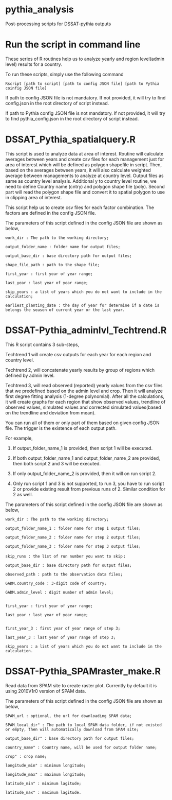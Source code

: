 # pythia_analysis
Post-processing scripts for DSSAT-pythia outputs

# Run the script in command line
These series of R routines help us to analyze yearly and region level(admin level) results for a country.

To run these scripts, simply use the following command

    Rscript [path to script] [path to config JSON file] [path to Pythia coinfig JSON file]
 
If path to config JSON file is not mandatory. If not provided, it will try to find config.json in the root directory of script instead.
  
If path to Pythia config JSON file is not mandatory. If not provided, it will try to find pythia_config.json in the root directory of script instead.

# DSSAT_Pythia_spatialquery.R
This script is used to analyze data at area of interest. Routine will calculate averages between years and create csv files for each management just for area of interest which will be defined as polygon shapefile in script. Then, based on the averages between years, it will also calculate weighted average between managements to analyze at country level. Output files as same as country level analysis.  Additional y to country level routine, we need to define Country name (cntry) and polygon shape file (poly). Second part will read the polygon shape file and convert it to spatial polygon to use in clipping area of interest.

This script help us to create csv files for each factor combination. The factors are defined in the config JSON file.

The parameters of this script defined in the config JSON file are shown as below,

    work_dir : The path to the working directory;
    
    output_folder_name : folder name for output files;
    
    output_base_dir : base directory path for output files;
    
    shape_file_path : path to the shape file;
    
    first_year : first year of year range;
    
    last_year : last year of year range;
    
    skip_years : a list of years which you do not want to include in the calculation;
    
    earliest_planting_date : the day of year for determine if a date is belongs the season of current year or the last year.
    
# DSSAT-Pythia_adminlvl_Techtrend.R
This R script contains 3 sub-steps, 

Techtrend 1 will create csv outputs for each year for each region and country level.

Techtrend 2, will concatenate yearly results by group of regions which defined by admin level.

Techtrend 3, will read observed (reported) yearly values from the csv files that we predefined based on the admin level and crop. Then it will analyze first degree fitting analysis (1-degree polynomial). After all the calculations, it will create graphs for each region that show observed values, trendline of observed values, simulated values and corrected simulated values(based on the trendline and deviation from mean). 
    
You can run all of them or only part of them based on given config JSON file. The trigger is the existence of each output path.

For example,

1. If output_folder_name_1 is provided, then script 1 will be executed.
    
1. If both output_folder_name_1 and output_folder_name_2 are provided, then both script 2 and 3 will be executed.
    
1. If only output_folder_name_2 is provided, then it will on run script 2.
    
1. Only run script 1 and 3 is not supported, to run 3, you have to run script 2 or provide existing result from previous runs of 2. Similar condition for 2 as well.
 
The parameters of this script defined in the config JSON file are shown as below,
 
    work_dir : The path to the working directory;
    
    output_folder_name_1 : folder name for step 1 output files;
    
    output_folder_name_2 : folder name for step 2 output files;
    
    output_folder_name_3 : folder name for step 3 output files;
    
    skip_runs : the list of run number you want to skip；
    
    output_base_dir : base directory path for output files;
    
    observed_path : path to the observation data files;
    
    GADM.country_code : 3-digit code of country;
      
    GADM.admin_level : digit number of admin level;
      
    
    first_year : first year of year range;
    
    last_year : last year of year range;
    

    first_year_3 : first year of year range of step 3;
    
    last_year_3 : last year of year range of step 3;
    
    skip_years : a list of years which you do not want to include in the calculation.
    
# DSSAT-Pythia_SPAMraster_make.R
Read data from SPAM site to create raster plot. Currently by default it is using 2010V1r0 version of SPAM data.
    
The parameters of this script defined in the config JSON file are shown as below,
    
    SPAM_url : optional, the url for downloading SPAM data;
    
    SPAM_local_dir" : The path to local SPAM data folder, if not existed or empty, then will automatically download from SPAM site;
    
    output_base_dir" : base directory path for output files;
    
    country_name" : Country name, will be used for output folder name;
    
    crop" : crop name;
    
    longitude_min" : minimum longitude;
    
    longitude_max" : maximum longitude;
    
    latitude_min" : minimum lagitude;
    
    latitude_max" : maximum lagitude.
    
